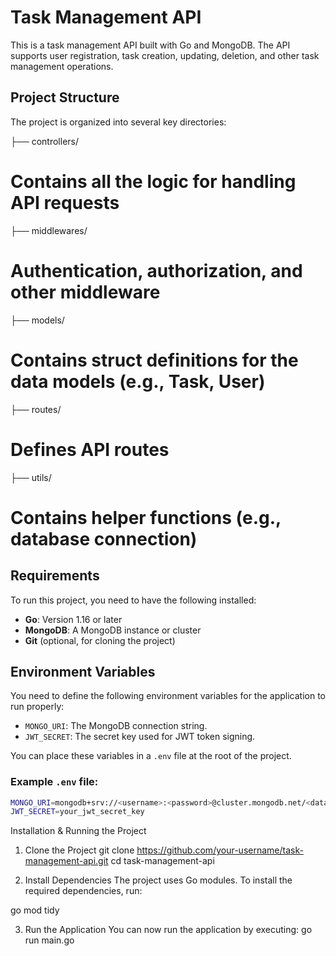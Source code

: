 # Task Management API

This is a task management API built with Go and MongoDB. The API supports user registration, task creation, updating, deletion, and other task management operations.

## Project Structure

The project is organized into several key directories:

├── controllers/ 
# Contains all the logic for handling API requests 

├── middlewares/ 

# Authentication, authorization, and other middleware 
├── models/ 

# Contains struct definitions for the data models (e.g., Task, User) 
├── routes/ 

# Defines API routes 
├── utils/ 

# Contains helper functions (e.g., database connection)


## Requirements

To run this project, you need to have the following installed:

- **Go**: Version 1.16 or later
- **MongoDB**: A MongoDB instance or cluster
- **Git** (optional, for cloning the project)

## Environment Variables

You need to define the following environment variables for the application to run properly:

- `MONGO_URI`: The MongoDB connection string.
- `JWT_SECRET`: The secret key used for JWT token signing.

You can place these variables in a `.env` file at the root of the project.

### Example `.env` file:

```bash
MONGO_URI=mongodb+srv://<username>:<password>@cluster.mongodb.net/<database>?retryWrites=true&w=majority
JWT_SECRET=your_jwt_secret_key
```
Installation & Running the Project
1. Clone the Project
git clone https://github.com/your-username/task-management-api.git
cd task-management-api

2. Install Dependencies
The project uses Go modules. To install the required dependencies, run:

go mod tidy


3. Run the Application
You can now run the application by executing:
go run main.go
